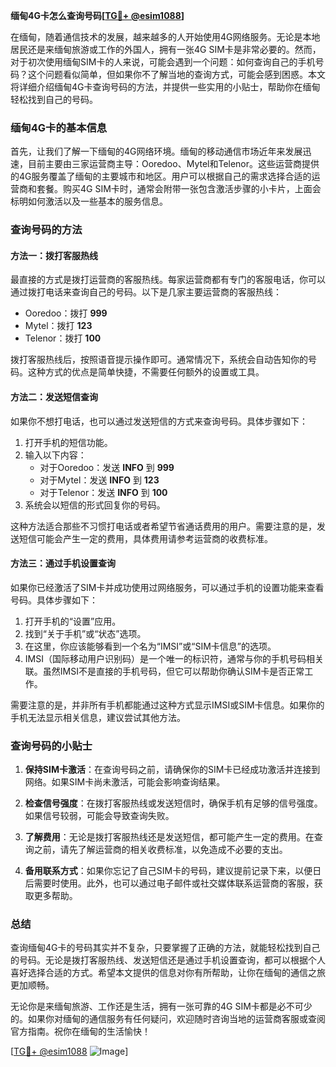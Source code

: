 **缅甸4G卡怎么查询号码[[TG💪+ @esim1088](https://t.me/s/esim1088)]**

在缅甸，随着通信技术的发展，越来越多的人开始使用4G网络服务。无论是本地居民还是来缅甸旅游或工作的外国人，拥有一张4G SIM卡是非常必要的。然而，对于初次使用缅甸SIM卡的人来说，可能会遇到一个问题：如何查询自己的手机号码？这个问题看似简单，但如果你不了解当地的查询方式，可能会感到困惑。本文将详细介绍缅甸4G卡查询号码的方法，并提供一些实用的小贴士，帮助你在缅甸轻松找到自己的号码。

### 缅甸4G卡的基本信息

首先，让我们了解一下缅甸的4G网络环境。缅甸的移动通信市场近年来发展迅速，目前主要由三家运营商主导：Ooredoo、Mytel和Telenor。这些运营商提供的4G服务覆盖了缅甸的主要城市和地区。用户可以根据自己的需求选择合适的运营商和套餐。购买4G SIM卡时，通常会附带一张包含激活步骤的小卡片，上面会标明如何激活以及一些基本的服务信息。

### 查询号码的方法

#### 方法一：拨打客服热线

最直接的方式是拨打运营商的客服热线。每家运营商都有专门的客服电话，你可以通过拨打电话来查询自己的号码。以下是几家主要运营商的客服热线：

- Ooredoo：拨打 **999**
- Mytel：拨打 **123**
- Telenor：拨打 **100**

拨打客服热线后，按照语音提示操作即可。通常情况下，系统会自动告知你的号码。这种方式的优点是简单快捷，不需要任何额外的设置或工具。

#### 方法二：发送短信查询

如果你不想打电话，也可以通过发送短信的方式来查询号码。具体步骤如下：

1. 打开手机的短信功能。
2. 输入以下内容：
   - 对于Ooredoo：发送 **INFO** 到 **999**
   - 对于Mytel：发送 **INFO** 到 **123**
   - 对于Telenor：发送 **INFO** 到 **100**
3. 系统会以短信的形式回复你的号码。

这种方法适合那些不习惯打电话或者希望节省通话费用的用户。需要注意的是，发送短信可能会产生一定的费用，具体费用请参考运营商的收费标准。

#### 方法三：通过手机设置查询

如果你已经激活了SIM卡并成功使用过网络服务，可以通过手机的设置功能来查看号码。具体步骤如下：

1. 打开手机的“设置”应用。
2. 找到“关于手机”或“状态”选项。
3. 在这里，你应该能够看到一个名为“IMSI”或“SIM卡信息”的选项。
4. IMSI（国际移动用户识别码）是一个唯一的标识符，通常与你的手机号码相关联。虽然IMSI不是直接的手机号码，但它可以帮助你确认SIM卡是否正常工作。

需要注意的是，并非所有手机都能通过这种方式显示IMSI或SIM卡信息。如果你的手机无法显示相关信息，建议尝试其他方法。

### 查询号码的小贴士

1. **保持SIM卡激活**：在查询号码之前，请确保你的SIM卡已经成功激活并连接到网络。如果SIM卡尚未激活，可能会影响查询结果。
   
2. **检查信号强度**：在拨打客服热线或发送短信时，确保手机有足够的信号强度。如果信号较弱，可能会导致查询失败。

3. **了解费用**：无论是拨打客服热线还是发送短信，都可能产生一定的费用。在查询之前，请先了解运营商的相关收费标准，以免造成不必要的支出。

4. **备用联系方式**：如果你忘记了自己SIM卡的号码，建议提前记录下来，以便日后需要时使用。此外，也可以通过电子邮件或社交媒体联系运营商的客服，获取更多帮助。

### 总结

查询缅甸4G卡的号码其实并不复杂，只要掌握了正确的方法，就能轻松找到自己的号码。无论是拨打客服热线、发送短信还是通过手机设置查询，都可以根据个人喜好选择合适的方式。希望本文提供的信息对你有所帮助，让你在缅甸的通信之旅更加顺畅。

无论你是来缅甸旅游、工作还是生活，拥有一张可靠的4G SIM卡都是必不可少的。如果你对缅甸的通信服务有任何疑问，欢迎随时咨询当地的运营商客服或查阅官方指南。祝你在缅甸的生活愉快！

[[TG💪+ @esim1088](https://t.me/s/esim1088) ![Image](https://i.postimg.cc/4NQfJmqS/Snipaste-2025-05-13-00-14-12.png)]